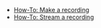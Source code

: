 * [How-To: Make a recording](start_recording.md)
* [How-To: Stream a recording](stream_recording.md)